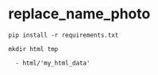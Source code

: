 # replace_name_photo

```
pip install -r requirements.txt
```

```
mkdir html tmp
```
```
  - html/'my_html_data'
```
